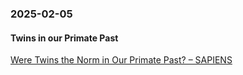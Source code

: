 ### 2025-02-05
#### Twins in our Primate Past
[Were Twins the Norm in Our Primate Past? – SAPIENS](https://www.sapiens.org/biology/twins-primates-human-evolution/)



